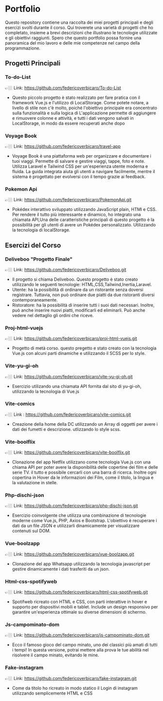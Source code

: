 # Portfolio

Questo repository contiene una raccolta dei miei progetti principali e degli esercizi svolti durante il corso. Qui troverete una varietà di progetti che ho completato, insieme a brevi descrizioni che illustrano le tecnologie utilizzate e gli obiettivi raggiunti. Spero che questo portfolio possa fornire una panoramica del mio lavoro e delle mie competenze nel campo della programmazione.

## Progetti Principali
### To-do-List
👉🏼 Link: https://github.com/federicoverbicaro/To-do-List
- Questo piccolo progetto è stato realizzato per fare pratica con il framework Vue.js e l'utilizzo di LocalStorage. Come potete notare, a livello di stile non c'è molto, poiché l'obiettivo principale era concentrato sulla funzionalità e sulla logica di
L'applicazione permette di aggiungere e rimuovere colonne e attività, e tutti i dati vengono salvati in LocalStorage, in modo da essere recuperati anche dopo

### Voyage Book
👉🏼 Link: https://github.com/federicoverbicaro/travel-app
- Voyage Book è una piattaforma web per organizzare e documentare i tuoi viaggi. Permette di salvare e gestire viaggi, tappe, foto e note. Utilizza Laravel e Tailwind CSS per un'esperienza utente moderna e fluida. La guida integrata aiuta gli utenti a navigare facilmente, mentre il sistema è progettato per evolversi con il tempo grazie ai feedback.


### Pokemon Api 
👉🏼 Link: https://github.com/federicoverbicaro/PokemonApi.git
- Pokédex interattivo sviluppato utilizzando JavaScript plain, HTMl e CSS. Per rendere il tutto   più interessante e dinamico, ho integrato una chiamata API,Una delle caratteristiche principali di questo progetto è la possibilità per gli utenti di avere un Pokédex personalizzato. Utilizzando la tecnologia di localStorage.


## Esercizi del Corso

### Deliveboo "Progetto Finale"
👉🏼 Link: https://github.com/federicoverbicaro/Deliveboo.git
- Il progetto si chiama Deliveboo. Questo progetto è stato creato utilizzando le seguenti tecnologie: HTML,CSS,Tailwind,Inertia,Laravel.
- Utente: ha la possibilità di ordinare da un ristorante senza doversi registrare. Tuttavia, non può ordinare due piatti da due ristoranti diversi contemporaneamente.
- Ristoratore: ha la possibilità di inserire tutti i suoi dati necessari. Inoltre, può anche inserire nuovi piatti, modificarli ed eliminarli. Può anche vedere nel dettaglio gli ordini che riceve.

### Proj-html-vuejs
👉🏼 Link: https://github.com/federicoverbicaro/proj-html-vuejs.git
- Progetto di metà corso. questo pregetto e stato creato con la tecnologia Vue.js con alcuni parti dinamiche e utilizzando il SCSS per lo style.

### Vite-yu-gi-oh 
👉🏼 Link: https://github.com/federicoverbicaro/vite-yu-gi-oh.git
- Esercizio utilizando una chiamata API fornita dal sito di yu-gi-oh, utilizzando la tecnologia di Vue.js


### Vite-comics 
👉🏼 Link : https://github.com/federicoverbicaro/vite-comics.git
- Creazione della home della DC utilizzando un Array di oggetti per avere i dati dei fumetti e descrizione. utlizzando lo style scss.

### Vite-boolflix
👉🏼 Link: https://github.com/federicoverbicaro/vite-boolflix.git
- Clonazione del app Netflix utilizzano come tecnologia Vue.js con una chiama API per poter avere la disponibilità delle copertine dei film e delle serie TV. il tutto e possibile cercarli con una barra di ricerca. Inoltre ogni copertina in Hover da le informazioni dei Film, come il titolo, la lingua e la valutazione in stelle.

### Php-dischi-json
👉🏼 Link: https://github.com/federicoverbicaro/php-dischi-json.git
- Esercizio coinvolgente che utilizza una combinazione di tecnologie moderne come Vue.js, PHP, Axios e Bootstrap. L'obiettivo è recuperare i dati da un file JSON e utilizzarli dinamicamente per visualizzare contenuti sul DOM.

### Vue-boolzapp 
👉🏼 Link: https://github.com/federicoverbicaro/vue-boolzapp.git
- Clonazione del app Whatsapp utilizzando la tecnologia javascript per gestire dinamicamente i dati trasferiti da un json.


### Html-css-spotifyweb
👉🏼 Link: https://github.com/federicoverbicaro/html-css-spotifyweb.git
- Spotifweb ricreato con HTML e CSS, con parti interattive in hover e supporto per dispositivi mobili e tablet. Include un design responsivo per garantire un'esperienza ottimale su diverse dimensioni di schermo.


### Js-campominato-dom
👉🏼 Link: https://github.com/federicoverbicaro/js-campominato-dom.git
- Ecco il famoso gioco del campo minato, uno dei classici più amati di tutti i tempi! In questa versione, potrai mettere alla prova le tue abilità nel risolvere il campo minato, evitando le mine.


### Fake-instagram
👉🏼 Link: https://github.com/federicoverbicaro/fake-instagram.git
- Come da titolo ho ricreato in modo statico il Login di instagram utilizzando semplicemente HTML e CSS



